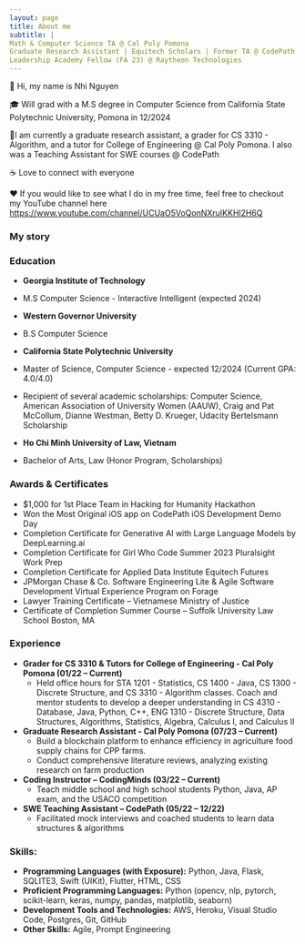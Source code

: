 ```yaml
---
layout: page
title: About me
subtitle: |
Math & Computer Science TA @ Cal Poly Pomona
Graduate Research Assistant | Equitech Scholars | Former TA @ CodePath
Leadership Academy Fellow (FA 23) @ Raytheon Technologies 
---
```


👋 Hi, my name is Nhi Nguyen

🎓 Will grad with a M.S degree in Computer Science from California State Polytechnic University, Pomona in 12/2024

📕I am currently a graduate research assistant, a grader for CS 3310 - Algorithm, and a tutor for College of Engineering @ Cal Poly Pomona. I also was a Teaching Assistant for SWE courses @ CodePath

☕️ Love to connect with everyone

♥️ If you would like to see what I do in my free time, feel free to checkout my YouTube channel here https://www.youtube.com/channel/UCUaO5VoQonNXruIKKHl2H6Q

### My story

### Education
* **Georgia Institute of Technology**
* M.S Computer Science - Interactive Intelligent (expected 2024)
* **Western Governor University**
* B.S Computer Science
  
* **California State Polytechnic University**
* Master of Science, Computer Science - expected 12/2024 (Current GPA: 4.0/4.0)
* Recipient of several academic scholarships: Computer Science, American Association of University Women (AAUW), Craig and Pat McCollum, Dianne Westman, Betty D. Krueger, Udacity Bertelsmann Scholarship
* **Ho Chi Minh University of Law, Vietnam**
* Bachelor of Arts, Law (Honor Program, Scholarships)

### Awards & Certificates
- $1,000 for 1st Place Team in Hacking for Humanity Hackathon
- Won the Most Original iOS app on CodePath iOS Development Demo Day
- Completion Certificate for Generative AI with Large Language Models by DeepLearning.ai
- Completion Certificate for Girl Who Code Summer 2023 Pluralsight Work Prep
- Completion Certificate for Applied Data Institute Equitech Futures
- JPMorgan Chase & Co. Software Engineering Lite & Agile Software Development Virtual Experience Program on Forage
- Lawyer Training Certificate – Vietnamese Ministry of Justice
- Certificate of Completion Summer Course – Suffolk University Law School Boston, MA
 
### Experience
* **Grader for CS 3310 & Tutors for College of Engineering - Cal Poly Pomona (01/22 – Current)**
  * Held office hours for STA 1201 - Statistics, CS 1400 - Java, CS 1300 - Discrete Structure, and CS 3310 - Algorithm classes. Coach and mentor   students to develop a deeper understanding in CS 4310 - Database, Java, Python, C++, ENG 1310 - Discrete Structure, Data Structures, Algorithms, Statistics, Algebra, Calculus I, and Calculus II
* **Graduate Research Assistant - Cal Poly Pomona (07/23 – Current)**
  * Build a blockchain platform to enhance efficiency in agriculture food supply chains for CPP farms.
  * Conduct comprehensive literature reviews, analyzing existing research on farm production
* **Coding Instructor – CodingMinds (03/22 – Current)**
  * Teach middle school and high school students Python, Java, AP exam, and the USACO competition
* **SWE Teaching Assistant – CodePath (05/22 – 12/22)**
  * Facilitated mock interviews and coached students to learn data structures & algorithms

### Skills:
- **Programming Languages (with Exposure):** Python, Java, Flask, SQLITE3, Swift (UIKit), Flutter, HTML, CSS
- **Proficient Programming Languages:** Python (opencv, nlp, pytorch, scikit-learn, keras, numpy, pandas, matplotlib, seaborn)
- **Development Tools and Technologies:** AWS, Heroku, Visual Studio Code, Postgres, Git, GitHub
- **Other Skills:** Agile, Prompt Engineering
